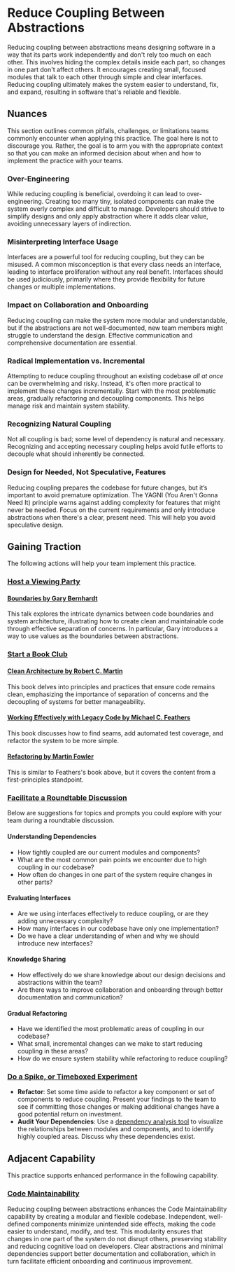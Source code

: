 # Reduce Coupling Between Abstractions

Reducing coupling between abstractions means designing software in a way that its parts work independently and don't rely too much on each other.
This involves hiding the complex details inside each part, so changes in one part don't affect others. It encourages creating small, focused modules that talk to each other through simple and clear interfaces.
Reducing coupling ultimately makes the system easier to understand, fix, and expand, resulting in software that's reliable and flexible.

## Nuances

This section outlines common pitfalls, challenges, or limitations teams commonly encounter when applying this practice. The goal here is not to discourage you. Rather, the goal is to arm you with the appropriate context so that you can make an informed decision about when and how to implement the practice with your teams.

### Over-Engineering

While reducing coupling is beneficial, overdoing it can lead to over-engineering.
Creating too many tiny, isolated components can make the system overly complex and difficult to manage.
Developers should strive to simplify designs and only apply abstraction where it adds clear value, avoiding unnecessary layers of indirection.

### Misinterpreting Interface Usage

Interfaces are a powerful tool for reducing coupling, but they can be misused.
A common misconception is that every class needs an interface, leading to interface proliferation without any real benefit.
Interfaces should be used judiciously, primarily where they provide flexibility for future changes or multiple implementations.

### Impact on Collaboration and Onboarding

Reducing coupling can make the system more modular and understandable, but if the abstractions are not well-documented, new team members might struggle to understand the design.
Effective communication and comprehensive documentation are essential.

### Radical Implementation vs. Incremental

Attempting to reduce coupling throughout an existing codebase *all at once* can be overwhelming and risky.
Instead, it's often more practical to implement these changes incrementally.
Start with the most problematic areas, gradually refactoring and decoupling components. This helps manage risk and maintain system stability.

### Recognizing Natural Coupling

Not all coupling is bad; some level of dependency is natural and necessary.
Recognizing and accepting necessary coupling helps avoid futile efforts to decouple what should inherently be connected.

### Design for Needed, Not Speculative, Features

Reducing coupling prepares the codebase for future changes, but it’s important to avoid premature optimization.
The YAGNI (You Aren't Gonna Need It) principle warns against adding complexity for features that might never be needed.
Focus on the current requirements and only introduce abstractions when there's a clear, present need. This will help you avoid speculative design.

## Gaining Traction

The following actions will help your team implement this practice. 

### [Host a Viewing Party](/practices/host-a-viewing-party.md)

#### [Boundaries by Gary Bernhardt](https://www.destroyallsoftware.com/talks/boundaries)

This talk explores the intricate dynamics between code boundaries and system architecture, illustrating how to create clean and maintainable code through effective separation of concerns. In particular, Gary introduces a way to use values as the boundaries between abstractions.

### [Start a Book Club](/practices/start-a-book-club.md)

#### [Clean Architecture by Robert C. Martin](https://www.goodreads.com/book/show/18043011-clean-architecture)

This book delves into principles and practices that ensure code remains clean, emphasizing the importance of separation of concerns and the decoupling of systems for better manageability.

#### [Working Effectively with Legacy Code by Michael C. Feathers](https://www.goodreads.com/book/show/44919.Working_Effectively_with_Legacy_Code)

This book discusses how to find seams, add automated test coverage, and refactor the system to be more simple.

#### [Refactoring by Martin Fowler](https://www.goodreads.com/en/book/show/44936.Refactoring)

This is similar to Feathers's book above, but it covers the content from a first-principles standpoint.

### [Facilitate a Roundtable Discussion](/practices/host-a-roundtable-discussion.md)

Below are suggestions for topics and prompts you could explore with your team during a roundtable discussion.

#### Understanding Dependencies

* How tightly coupled are our current modules and components?
* What are the most common pain points we encounter due to high coupling in our codebase?
* How often do changes in one part of the system require changes in other parts?

#### Evaluating Interfaces

* Are we using interfaces effectively to reduce coupling, or are they adding unnecessary complexity?
* How many interfaces in our codebase have only one implementation?
* Do we have a clear understanding of when and why we should introduce new interfaces?

#### Knowledge Sharing

* How effectively do we share knowledge about our design decisions and abstractions within the team?
* Are there ways to improve collaboration and onboarding through better documentation and communication?

#### Gradual Refactoring

* Have we identified the most problematic areas of coupling in our codebase?
* What small, incremental changes can we make to start reducing coupling in these areas?
* How do we ensure system stability while refactoring to reduce coupling?

### [Do a Spike, or Timeboxed Experiment](/practices/do-a-spike.md)

* **Refactor**: Set some time aside to refactor a key component or set of components to reduce coupling. Present your findings to the team to see if committing those changes or making additional changes have a good potential return on investment.
* **Audit Your Dependencies**: Use a [dependency analysis tool](https://markgacoka.medium.com/how-to-visualize-your-codebase-7c4c4d948141) to visualize the relationships between modules and components, and to identify highly coupled areas. Discuss why these dependencies exist.

## Adjacent Capability

This practice supports enhanced performance in the following capability.

### [Code Maintainability](/capabilities/code-maintainability.md)

Reducing coupling between abstractions enhances the Code Maintainability capability by creating a modular and flexible codebase.
Independent, well-defined components minimize unintended side effects, making the code easier to understand, modify, and test.
This modularity ensures that changes in one part of the system do not disrupt others, preserving stability and reducing cognitive load on developers.
Clear abstractions and minimal dependencies support better documentation and collaboration, which in turn facilitate efficient onboarding and continuous improvement.
